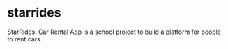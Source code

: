 # starrides
StarRides: Car Rental App is a school project to build a platform for people to rent cars. 

